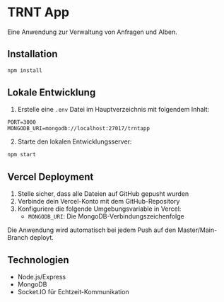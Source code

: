 # TRNT App

Eine Anwendung zur Verwaltung von Anfragen und Alben.

## Installation

```bash
npm install
```

## Lokale Entwicklung

1. Erstelle eine `.env` Datei im Hauptverzeichnis mit folgendem Inhalt:
```
PORT=3000
MONGODB_URI=mongodb://localhost:27017/trntapp
```

2. Starte den lokalen Entwicklungsserver:
```bash
npm start
```

## Vercel Deployment

1. Stelle sicher, dass alle Dateien auf GitHub gepusht wurden
2. Verbinde dein Vercel-Konto mit dem GitHub-Repository
3. Konfiguriere die folgende Umgebungsvariable in Vercel:
   - `MONGODB_URI`: Die MongoDB-Verbindungszeichenfolge

Die Anwendung wird automatisch bei jedem Push auf den Master/Main-Branch deployt.

## Technologien

- Node.js/Express
- MongoDB 
- Socket.IO für Echtzeit-Kommunikation 
